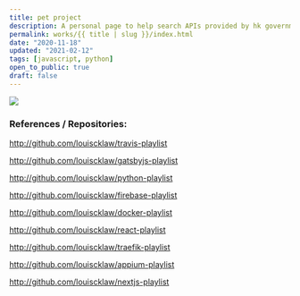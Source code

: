 ```yaml
---
title: pet project
description: A personal page to help search APIs provided by hk government. Also trying using gatsby.
permalink: works/{{ title | slug }}/index.html
date: "2020-11-18"
updated: "2021-02-12"
tags: [javascript, python]
open_to_public: true
draft: false
---
```


![](/images/works/pet-project.avif)

### References / Repositories:

<a href="http://github.com/louiscklaw/travis-playlist">http://github.com/louiscklaw/travis-playlist</a>

<a href="http://github.com/louiscklaw/gatsbyjs-playlist">http://github.com/louiscklaw/gatsbyjs-playlist</a>

<a href="http://github.com/louiscklaw/python-playlist">http://github.com/louiscklaw/python-playlist</a>

<a href="http://github.com/louiscklaw/firebase-playlist">http://github.com/louiscklaw/firebase-playlist</a>

<a href="http://github.com/louiscklaw/docker-playlist">http://github.com/louiscklaw/docker-playlist</a>

<a href="http://github.com/louiscklaw/react-playlist">http://github.com/louiscklaw/react-playlist</a>

<a href="http://github.com/louiscklaw/traefik-playlist">http://github.com/louiscklaw/traefik-playlist</a>

<a href="http://github.com/louiscklaw/appium-playlist">http://github.com/louiscklaw/appium-playlist</a>

<a href="http://github.com/louiscklaw/nextjs-playlist">http://github.com/louiscklaw/nextjs-playlist</a>